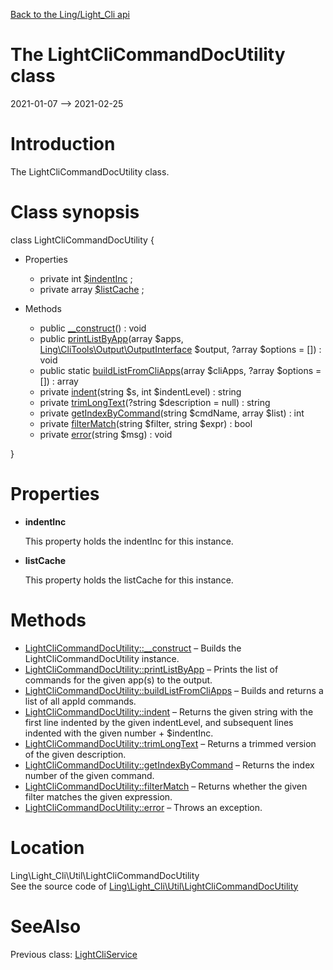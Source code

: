 [Back to the Ling/Light_Cli api](https://github.com/lingtalfi/Light_Cli/blob/master/doc/api/Ling/Light_Cli.md)



The LightCliCommandDocUtility class
================
2021-01-07 --> 2021-02-25






Introduction
============

The LightCliCommandDocUtility class.



Class synopsis
==============


class <span class="pl-k">LightCliCommandDocUtility</span>  {

- Properties
    - private int [$indentInc](#property-indentInc) ;
    - private array [$listCache](#property-listCache) ;

- Methods
    - public [__construct](https://github.com/lingtalfi/Light_Cli/blob/master/doc/api/Ling/Light_Cli/Util/LightCliCommandDocUtility/__construct.md)() : void
    - public [printListByApp](https://github.com/lingtalfi/Light_Cli/blob/master/doc/api/Ling/Light_Cli/Util/LightCliCommandDocUtility/printListByApp.md)(array $apps, [Ling\CliTools\Output\OutputInterface](https://github.com/lingtalfi/CliTools/blob/master/doc/api/Ling/CliTools/Output/OutputInterface.md) $output, ?array $options = []) : void
    - public static [buildListFromCliApps](https://github.com/lingtalfi/Light_Cli/blob/master/doc/api/Ling/Light_Cli/Util/LightCliCommandDocUtility/buildListFromCliApps.md)(array $cliApps, ?array $options = []) : array
    - private [indent](https://github.com/lingtalfi/Light_Cli/blob/master/doc/api/Ling/Light_Cli/Util/LightCliCommandDocUtility/indent.md)(string $s, int $indentLevel) : string
    - private [trimLongText](https://github.com/lingtalfi/Light_Cli/blob/master/doc/api/Ling/Light_Cli/Util/LightCliCommandDocUtility/trimLongText.md)(?string $description = null) : string
    - private [getIndexByCommand](https://github.com/lingtalfi/Light_Cli/blob/master/doc/api/Ling/Light_Cli/Util/LightCliCommandDocUtility/getIndexByCommand.md)(string $cmdName, array $list) : int
    - private [filterMatch](https://github.com/lingtalfi/Light_Cli/blob/master/doc/api/Ling/Light_Cli/Util/LightCliCommandDocUtility/filterMatch.md)(string $filter, string $expr) : bool
    - private [error](https://github.com/lingtalfi/Light_Cli/blob/master/doc/api/Ling/Light_Cli/Util/LightCliCommandDocUtility/error.md)(string $msg) : void

}




Properties
=============

- <span id="property-indentInc"><b>indentInc</b></span>

    This property holds the indentInc for this instance.
    
    

- <span id="property-listCache"><b>listCache</b></span>

    This property holds the listCache for this instance.
    
    



Methods
==============

- [LightCliCommandDocUtility::__construct](https://github.com/lingtalfi/Light_Cli/blob/master/doc/api/Ling/Light_Cli/Util/LightCliCommandDocUtility/__construct.md) &ndash; Builds the LightCliCommandDocUtility instance.
- [LightCliCommandDocUtility::printListByApp](https://github.com/lingtalfi/Light_Cli/blob/master/doc/api/Ling/Light_Cli/Util/LightCliCommandDocUtility/printListByApp.md) &ndash; Prints the list of commands for the given app(s) to the output.
- [LightCliCommandDocUtility::buildListFromCliApps](https://github.com/lingtalfi/Light_Cli/blob/master/doc/api/Ling/Light_Cli/Util/LightCliCommandDocUtility/buildListFromCliApps.md) &ndash; Builds and returns a list of all appId commands.
- [LightCliCommandDocUtility::indent](https://github.com/lingtalfi/Light_Cli/blob/master/doc/api/Ling/Light_Cli/Util/LightCliCommandDocUtility/indent.md) &ndash; Returns the given string with the first line indented by the given indentLevel, and subsequent lines indented with the given number + $indentInc.
- [LightCliCommandDocUtility::trimLongText](https://github.com/lingtalfi/Light_Cli/blob/master/doc/api/Ling/Light_Cli/Util/LightCliCommandDocUtility/trimLongText.md) &ndash; Returns a trimmed version of the given description.
- [LightCliCommandDocUtility::getIndexByCommand](https://github.com/lingtalfi/Light_Cli/blob/master/doc/api/Ling/Light_Cli/Util/LightCliCommandDocUtility/getIndexByCommand.md) &ndash; Returns the index number of the given command.
- [LightCliCommandDocUtility::filterMatch](https://github.com/lingtalfi/Light_Cli/blob/master/doc/api/Ling/Light_Cli/Util/LightCliCommandDocUtility/filterMatch.md) &ndash; Returns whether the given filter matches the given expression.
- [LightCliCommandDocUtility::error](https://github.com/lingtalfi/Light_Cli/blob/master/doc/api/Ling/Light_Cli/Util/LightCliCommandDocUtility/error.md) &ndash; Throws an exception.





Location
=============
Ling\Light_Cli\Util\LightCliCommandDocUtility<br>
See the source code of [Ling\Light_Cli\Util\LightCliCommandDocUtility](https://github.com/lingtalfi/Light_Cli/blob/master/Util/LightCliCommandDocUtility.php)



SeeAlso
==============
Previous class: [LightCliService](https://github.com/lingtalfi/Light_Cli/blob/master/doc/api/Ling/Light_Cli/Service/LightCliService.md)<br>
